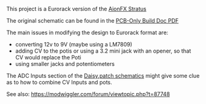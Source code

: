 This project is a Eurorack version of the [AionFX Stratus](https://aionfx.com/project/stratus-classic-overdrive/)

The original schematic can be found in the [PCB-Only Build Doc PDF](https://aionfx.com/app/files/docs/stratus_documentation.pdf)

The main issues in modifying the design to Eurorack format are:
- converting 12v to 9V (maybe using a LM7809)
- adding CV to the potis or using a 3.2 mini jack with an opener, so that CV would replace the Poti
- using smaller jacks and potentiometers

The ADC Inputs section of the [Daisy.patch schematics](https://daisy.nyc3.cdn.digitaloceanspaces.com/products/patch/ES_Daisy_Patch_Rev4.pdf)  might give some clue as to how to combine CV Inputs and pots.


See also: https://modwiggler.com/forum/viewtopic.php?t=87748